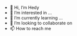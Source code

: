 - 👋 Hi, I’m Hedy
- 👀 I’m interested in ...
- 🌱 I’m currently learning ...
- 💞️ I’m looking to collaborate on 
- 📫 How to reach me

<!---
hedy992/hedy992 is a ✨ special ✨ repository because its `README.md` (this file) appears on your GitHub profile.
You can click the Preview link to take a look at your changes.
--->
